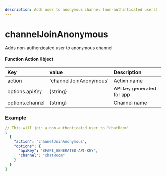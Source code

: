 ```yaml
---
description: Adds user to anonymous channel (non-authenticated users)
---
```


# channelJoinAnonymous

Adds non-authenticated user to anonymous channel.

#### Function Action Object

| Key | value | Description |
| :--- | :--- | :--- |
| action | 'channelJoinAnonymous' | Action name |
| options.apiKey |  {string} | API key generated for app |
| options.channel | {string} | Channel name |

### Example

```yaml
// This will join a non-authenticated user to "chatRoom"
[
  {
    "action": "channelJoinAnonymous",
    "options": {
      "apiKey": "BFAPI_GENERATED-API-KEY",
      "channel": "chatRoom"
    }
  }
]
```

